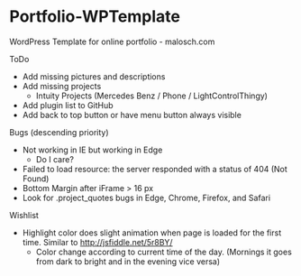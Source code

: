 # Portfolio-WPTemplate
WordPress Template for online portfolio - malosch.com

ToDo
- Add missing pictures and descriptions
- Add missing projects
	- Intuity Projects (Mercedes Benz / Phone / LightControlThingy)
- Add plugin list to GitHub
- Add back to top button or have menu button always visible

Bugs (descending priority)
- Not working in IE but working in Edge
	- Do I care?
- Failed to load resource: the server responded with a status of 404 (Not Found)
- Bottom Margin after iFrame > 16 px
- Look for .project_quotes bugs in Edge, Chrome, Firefox, and Safari

Wishlist
- Highlight color does slight animation when page is loaded for the first time. Similar to http://jsfiddle.net/5r8BY/
	- Color change according to current time of the day. (Mornings it goes from dark to bright and in the evening vice versa)